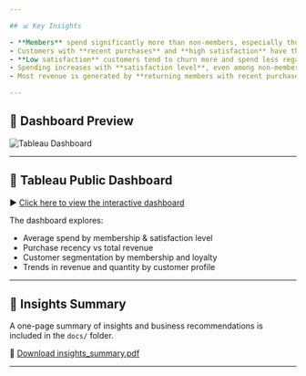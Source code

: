 ```yaml
---

## 📊 Key Insights

- **Members** spend significantly more than non-members, especially those with high satisfaction levels.
- Customers with **recent purchases** and **high satisfaction** have the highest average order value.
- **Low satisfaction** customers tend to churn more and spend less regardless of membership.
- Spending increases with **satisfaction level**, even among non-members.
- Most revenue is generated by **returning members with recent purchases** and high satisfaction.

---
```


## 📸 Dashboard Preview

![Tableau Dashboard](tableau_dashboard/dashboard_screenshot.png)

---

## 🔗 Tableau Public Dashboard

▶️ [Click here to view the interactive dashboard](https://public.tableau.com/views/E-commerceCustomerBehaviour/E-CommerceCustomerBehaviourDashboard?:language=en-US&:sid=&:redirect=auth&:display_count=n&:origin=viz_share_link)

The dashboard explores:
- Average spend by membership & satisfaction level
- Purchase recency vs total revenue
- Customer segmentation by membership and loyalty
- Trends in revenue and quantity by customer profile

---

## 🧾 Insights Summary

A one-page summary of insights and business recommendations is included in the `docs/` folder.

📄 [Download insights_summary.pdf](docs/insights_summary.pdf)

---


